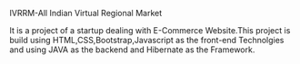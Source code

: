 IVRRM-All Indian Virtual  Regional Market

It is a project of a startup dealing with E-Commerce Website.This project is build using HTML,CSS,Bootstrap,Javascript as the front-end Technolgies and using JAVA as the backend and Hibernate as the Framework.
